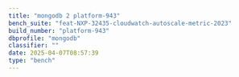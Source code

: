 ```yaml
---
title: "mongodb 2 platform-943"
bench_suite: "feat-NXP-32435-cloudwatch-autoscale-metric-2023"
build_number: "platform-943"
dbprofile: "mongodb"
classifier: ""
date: 2025-04-07T08:57:39
type: "bench"
---
```

